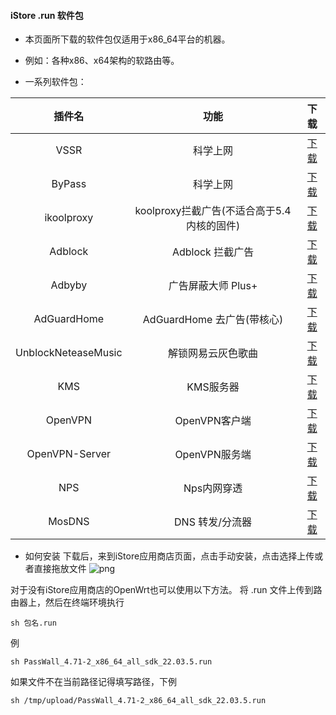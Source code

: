 #### iStore .run 软件包

* 本页面所下载的软件包仅适用于x86_64平台的机器。

* 例如：各种x86、x64架构的软路由等。

* 一系列软件包：

|插件名|功能|下载|
| :----: | :----: | :----: |
| VSSR | 科学上网 | [下载](https://raw.githubusercontent.com/bcseputetto/Are-u-ok/master/x86/all/VSSR_x86.run) |
| ByPass | 科学上网 | [下载](https://raw.githubusercontent.com/bcseputetto/Are-u-ok/master/x86/all/ByPass_x86.run) |
| ikoolproxy | koolproxy拦截广告(不适合高于5.4内核的固件) | [下载](https://raw.githubusercontent.com/bcseputetto/Are-u-ok/master/x86/all//ikoolproxy_x86.run) |
| Adblock | Adblock 拦截广告 | [下载](https://raw.githubusercontent.com/bcseputetto/Are-u-ok/master/x86/all/adblock_x86.run) |
| Adbyby | 广告屏蔽大师 Plus+ | [下载](https://raw.githubusercontent.com/bcseputetto/Are-u-ok/master/x86/all/adbyby_x86.run) |
| AdGuardHome | AdGuardHome 去广告(带核心) | [下载](https://raw.githubusercontent.com/bcseputetto/Are-u-ok/master/x86/all/AdGuardHome_x86.run) |
| UnblockNeteaseMusic | 解锁网易云灰色歌曲 | [下载](https://raw.githubusercontent.com/bcseputetto/Are-u-ok/master/x86/all/UnblockNeteaseMusic_x86.run) |
| KMS | KMS服务器 | [下载](https://raw.githubusercontent.com/bcseputetto/Are-u-ok/master/x86/all/KMS_x86.run) |
| OpenVPN | OpenVPN客户端 | [下载](https://raw.githubusercontent.com/bcseputetto/Are-u-ok/master/x86/all/OpenVPN_x86.run) |
| OpenVPN-Server | OpenVPN服务端 | [下载](https://raw.githubusercontent.com/bcseputetto/Are-u-ok/master/x86/all/OpenVPN-Server_x86.run)
| NPS | Nps内网穿透 | [下载](https://raw.githubusercontent.com/bcseputetto/Are-u-ok/master/x86/all/NPS_x86.run) |
| MosDNS | DNS 转发/分流器 | [下载](https://raw.githubusercontent.com/bcseputetto/Are-u-ok/master/x86/all/MosDNS-New_x86.run) |

* 如何安装
下载后，来到iStore应用商店页面，点击手动安装，点击选择上传或者直接拖放文件
![png](https://cdn.jsdelivr.net/gh/bcseputetto/Are-u-ok@master/apps/install.png)

对于没有iStore应用商店的OpenWrt也可以使用以下方法。
将 .run 文件上传到路由器上，然后在终端环境执行
```console
sh 包名.run
```
例
```console
sh PassWall_4.71-2_x86_64_all_sdk_22.03.5.run
```
如果文件不在当前路径记得填写路径，下例
```console
sh /tmp/upload/PassWall_4.71-2_x86_64_all_sdk_22.03.5.run
```












